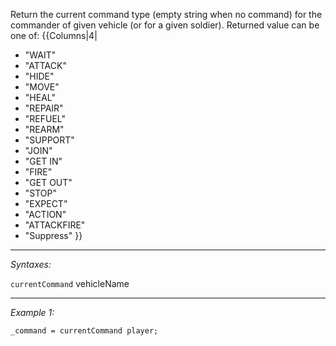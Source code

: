 Return the current command type (empty string when no command) for the commander of given vehicle (or for a given soldier). Returned value can be one of:
{{Columns|4|
* "WAIT"
* "ATTACK"
* "HIDE"
* "MOVE"
* "HEAL"
* "REPAIR"
* "REFUEL"
* "REARM"
* "SUPPORT"
* "JOIN"
* "GET IN"
* "FIRE"
* "GET OUT"
* "STOP"
* "EXPECT"
* "ACTION"
* "ATTACKFIRE"
* "Suppress"
}}


---
*Syntaxes:*

`currentCommand` vehicleName

---
*Example 1:*

```sqf
_command = currentCommand player;
```